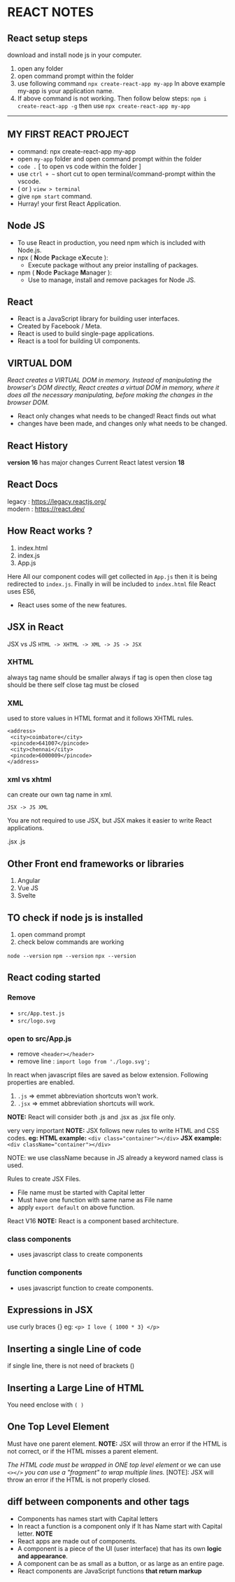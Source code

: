 # REACT NOTES

## React setup steps

download and install node js in your computer.

1. open any folder
2. open command prompt within the folder
3. use following command
 `npx create-react-app my-app`
   In above example my-app is your application name.
4. If above command is not working. Then follow below steps:
 `npm i create-react-app -g`
 then use
 `npx create-react-app my-app`

---

## MY FIRST REACT PROJECT

- command: npx create-react-app my-app
- open `my-app` folder and open command prompt within the folder
- `code .`     [ to open vs code within the folder ]
- use `ctrl + ~` short cut to open terminal/command-prompt within the vscode.
- ( or ) `view > terminal`
- give `npm start` command.
- Hurray! your first React Application.

## Node JS

- To use React in production, you need npm which is included with Node.js.
- npx ( **N**ode **P**ackage e**X**ecute ):
  - Execute package without any preior installing of packages.
- npm ( **N**ode **P**ackage **M**anager ):
  - Use to manage, install and remove packages for Node JS.

## React

- React is a JavaScript library for building user interfaces.
- Created by Facebook / Meta.
- React is used to build single-page applications.
- React is a tool for building UI components.

## VIRTUAL DOM

*React creates a VIRTUAL DOM in memory.*
*Instead of manipulating the browser's DOM directly, React creates a virtual DOM in memory, where it does all the necessary manipulating, before making the changes in the browser DOM.*

- React only changes what needs to be changed! React finds out what
- changes have been made, and changes only what needs to be changed.

## React History

**version 16** has major changes
Current React latest version **18**

## React Docs

legacy : <https://legacy.reactjs.org/>  
modern : <https://react.dev/>

## How React works ?

 1. index.html  
 2. index.js  
 3. App.js

Here All our component codes will get collected in `App.js` then it is being redirected to `index.js`. Finally in will be included to `index.html` file
React uses ES6,

- React uses some of the new features.

## JSX in React

JSX vs JS
`HTML -> XHTML -> XML -> JS -> JSX`

### XHTML

always tag name should be smaller
always if tag is open then close tag should be there
self close tag must be closed <br/>

### XML

used to store values in HTML format
and it follows XHTML rules.

    <address>
     <city>coimbatore</city>
     <pincode>641007</pincode>
     <city>chennai</city>
     <pincode>6000009</pincode>
    </address>

### xml vs xhtml

can create our own tag name in xml.

`JSX -> JS XML`

You are not required to use JSX, but JSX makes it easier to write React applications.

.jsx
.js

## Other Front end frameworks or libraries

1. Angular
2. Vue JS
3. Svelte

## TO check if node js is installed

1. open command prompt
2. check below commands are working

`node --version`
`npm --version`
`npx --version`

## React coding started

### Remove

- `src/App.test.js`
- `src/logo.svg`

### open to src/App.js

- remove `<header></header>`
- remove line : `import logo from './logo.svg';`

In react when javascript files are saved as below extension.
Following properties are enabled.

 1. `.js`  => emmet abbreviation shortcuts won't work.
 2. `.jsx` => emmet
    abbreviation shortcuts will work.

**NOTE:**  React will consider both .js and .jsx as .jsx file only.

very very important
**NOTE:**
  JSX follows new rules to write HTML and CSS codes.
  **eg:**
   **HTML example:**
    `<div class="container"></div>`
   **JSX example:**
    `<div className="container"></div>`

NOTE: we use className because in JS already a keyword named class is used.

Rules to create JSX Files.

- File name must be started with Capital letter
- Must have one function with same name as File name
- apply `export default`  on above function.

React V16
**NOTE:** React is a component based architecture.

### class components

- uses javascript class to create components

### function components

- uses javascript function to create components.

## Expressions in JSX

use curly braces {}
 eg: `<p> I love { 1000 * 3} </p>`

## Inserting a single Line of code

if single line, there is not need of brackets ()

## Inserting a Large Line of HTML

You need enclose with `( )`

## One Top Level Element

Must have one parent element.
**NOTE:** JSX will throw an error if the HTML is not correct, or if the HTML misses a parent element.

*The HTML code must be wrapped in ONE top level element*
or we can use `<></>`
*you can use a "fragment" to wrap multiple lines.*
[NOTE]: JSX will throw an error if the HTML is not properly closed.

## diff between components and other tags

- Components has names start with Capital letters
- In react a function is a component only if It has Name start with Capital letter.
**NOTE**
- React apps are made out of components.
- A component is a piece of the UI (user interface)
 that has its own **logic and appearance**.
- A component can be as small as a button,
  or as large as an entire page.
- React components are JavaScript functions **that return markup**
